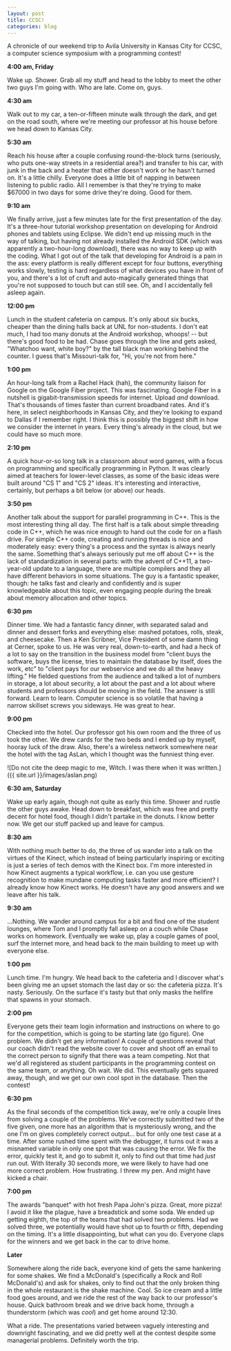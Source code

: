 ```yaml
---
layout: post
title: CCSC!
categories: blog
---
```

A chronicle of our weekend trip to Avila University in Kansas City for CCSC, a computer science symposium with a programming contest!

**4:00 am, Friday**

Wake up. Shower. Grab all my stuff and head to the lobby to meet the other two guys I'm going with. Who are late. Come on, guys.

**4:30 am**

Walk out to my car, a ten-or-fifteen minute walk through the dark, and get on the road south, where we're meeting our professor at his house before we head down to Kansas City.

**5:30 am**

Reach his house after a couple confusing round-the-block turns (seriously, who puts one-way streets in a residential area?) and transfer to his car, with junk in the back and a heater that either doesn't work or he hasn't turned on. It's a little chilly. Everyone does a little bit of napping in between listening to public radio. All I remember is that they're trying to make $67000 in two days for some drive they're doing. Good for them.

**9:10 am**

We finally arrive, just a few minutes late for the first presentation of the day. It's a three-hour tutorial workshop presentation on developing for Android phones and tablets using Eclipse. We didn't end up missing much in the way of talking, but having not already installed the Android SDK (which was apparently a two-hour-long download), there was no way to keep up with the coding. What I got out of the talk that developing for Android is a pain in the ass: every platform is really different except for four buttons, everything works slowly, testing is hard regardless of what devices you have in front of you, and there's a lot of cruft and auto-magically generated things that you're not supposed to touch but can still see. Oh, and I accidentally fell asleep again.

**12:00 pm**

Lunch in the student cafeteria on campus. It's only about six bucks, cheaper than the dining halls back at UNL for non-students. I don't eat much, I had too many donuts at the Android workshop, whoops! -- but there's good food to be had. Chase goes through the line and gets asked, "Whatchoo want, white boy?" by the tall black man working behind the counter. I guess that's Missouri-talk for, "Hi, you're not from here."

**1:00 pm**

An hour-long talk from a Rachel Hack (hah), the community liaison for Google on the Google Fiber project. This was fascinating. Google Fiber in a nutshell is gigabit-transmission speeds for internet. Upload *and* download. That's thousands of times faster than current broadband rates. And it's here, in select neighborhoods in Kansas City, and they're looking to expand to Dallas if I remember right. I think this is possibly the biggest shift in how we consider the internet in years. Every thing's already in the cloud, but we could have so much more.

**2:10 pm**

A quick hour-or-so long talk in a classroom about word games, with a focus on programming and specifically programming in Python. It was clearly aimed at teachers for lower-level classes, as some of the basic ideas were built around "CS 1" and "CS 2" ideas. It's interesting and interactive, certainly, but perhaps a bit below (or above) our heads.

**3:50 pm**

Another talk about the support for parallel programming in C++. This is the most interesting thing all day. The first half is a talk about simple threading code in C++, which he was nice enough to hand out the code for on a flash drive. For simple C++ code, creating and running threads is nice and moderately easy: every thing's a process and the syntax is always nearly the same. Something that's always seriously put me off about C++ is the lack of standardization in several parts: with the advent of C++11, a two-year-old update to a language, there are multiple compilers and they all have different behaviors in some situations. The guy is a fantastic speaker, though: he talks fast and clearly and confidently and is super knowledgeable about this topic, even engaging people during the break about memory allocation and other topics.

**6:30 pm**

Dinner time. We had a fantastic fancy dinner, with separated salad and dinner and dessert forks and everything else: mashed potatoes, rolls, steak, and cheesecake. Then a Ken Scribner, Vice President of some damn thing at Cerner, spoke to us. He was very real, down-to-earth, and had a heck of a lot to say on the transition in the business model from "client buys the software, buys the license, tries to maintain the database by itself, does the work, etc" to "client pays for our webservice and we do all the heavy lifting." He fielded questions from the audience and talked a lot of numbers in storage, a lot about security, a lot about the past and a lot about where students and professors should be moving in the field. The answer is still forward. Learn to learn. Computer science is so volatile that having a narrow skillset screws you sideways. He was great to hear.

**9:00 pm**

Checked into the hotel. Our professor got his own room and the three of us took the other. We drew cards for the two beds and I ended up by myself, hooray luck of the draw. Also, there's a wireless network somewhere near the hotel with the tag AsLan, which I thought was the funniest thing ever.

![Do not cite the deep magic to me, Witch. I was there when it was written.]({{ site.url }}/images/aslan.png)

**6:30 am, Saturday**

Wake up early again, though not quite as early this time. Shower and rustle the other guys awake. Head down to breakfast, which was free and pretty decent for hotel food, though I didn't partake in the donuts. I know better now. We get our stuff packed up and leave for campus.

**8:30 am**

With nothing much better to do, the three of us wander into a talk on the virtues of the Kinect, which instead of being particularly inspiring or exciting is just a series of tech demos with the Kinect box. I'm more interested in how Kinect augments a typical workflow, i.e. can you use gesture recognition to make mundane computing tasks faster and more efficient? I already know how Kinect works. He doesn't have any good answers and we leave after his talk.

**9:30 am**

...Nothing. We wander around campus for a bit and find one of the student lounges, where Tom and I promptly fall asleep on a couch while Chase works on homework. Eventually we wake up, play a couple games of pool, surf the internet more, and head back to the main building to meet up with everyone else.

**1:00 pm**

Lunch time. I'm hungry. We head back to the cafeteria and I discover what's been giving me an upset stomach the last day or so: the cafeteria pizza. It's nasty. Seriously. On the surface it's tasty but that only masks the hellfire that spawns in your stomach.

**2:00 pm**

Everyone gets their team login information and instructions on where to go for the competition, which is going to be starting late (go figure). One problem. We didn't get any information! A couple of questions reveal that our coach didn't read the website cover to cover and shoot off an email to the correct person to signify that there was a team competing. Not that we'd all registered as student participants in the programming contest on the same team, or anything. Oh wait. We did. This eventually gets squared away, though, and we get our own cool spot in the database. Then the contest!

**6:30 pm**

As the final seconds of the competition tick away, we're only a couple lines from solving a couple of the problems. We've correctly submitted two of the five given, one more has an algorithm that is mysteriously wrong, and the one I'm on gives completely correct output... but for only one test case at a time. After some rushed time spent with the debugger, it turns out it was a misnamed variable in only one spot that was causing the error. We fix the error, quickly test it, and go to submit it, only to find out that time had *just* run out. With literally 30 seconds more, we were likely to have had one more correct problem. How frustrating. I threw my pen. And might have kicked a chair.

**7:00 pm**

The awards "banquet" with hot fresh Papa John's pizza. Great, more pizza! I avoid it like the plague, have a breadstick and some soda. We ended up getting eighth, the top of the teams that had solved two problems. Had we solved three, we potentially would have shot up to fourth or fifth, depending on the timing. It's a little disappointing, but what can you do. Everyone claps for the winners and we get back in the car to drive home.

**Later**

Somewhere along the ride back, everyone kind of gets the same hankering for some shakes. We find a McDonald's (specifically a Rock and Roll McDonald's) and ask for shakes, only to find out that the only broken thing in the whole restaurant is the shake machine. Cool. So ice cream and a little food goes around, and we ride the rest of the way back to our professor's house. Quick bathroom break and we drive back home, through a thunderstorm (which was *cool*) and get home around 12:30.

What a ride. The presentations varied between vaguely interesting and downright fascinating, and we did pretty well at the contest despite some managerial problems. Definitely worth the trip.
